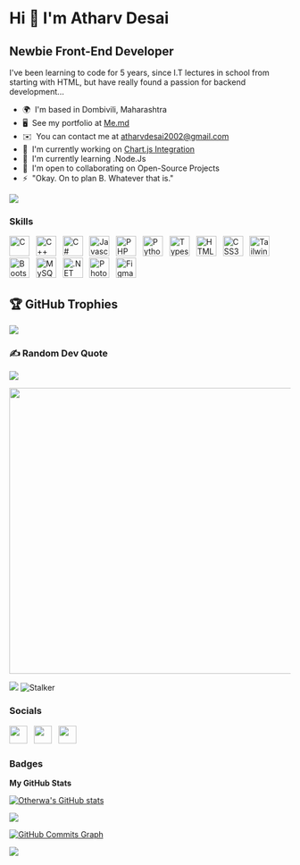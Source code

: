 Hi 👋 I'm Atharv Desai 
=============================

Newbie Front-End Developer
--------------------------

I've been learning to code for 5 years, since I.T lectures in school from starting with HTML, but have really found a passion for backend development...

* 🌍  I'm based in Dombivili, Maharashtra
* 🖥️  See my portfolio at [Me.md](http://otherwa.web.app)
* ✉️  You can contact me at [atharvdesai2002@gmail.com](mailto:atharvdesai2002@gmail.com)
* 🚀  I'm currently working on [Chart.js Integration](http://escapethesite.web.app)
* 🧠  I'm currently learning .Node.Js
* 🤝  I'm open to collaborating on Open-Source Projects
* ⚡  "Okay. On to plan B. Whatever that is."
<!-- <img src="https://www.fightersgeneration.com/nf2/char/dbfz/vegeta/vegeta-ultimate-stars-powerup.gif" width="100px"> -->

![](https://c.tenor.com/Z3DYCffBSt4AAAAd/super-saiyan3-goku.gifhttps://i0.wp.com/www.printmag.com/wp-content/uploads/2021/02/4cbe8d_f1ed2800a49649848102c68fc5a66e53mv2.gif?fit=476%2C280&ssl=1)

### Skills

<p align="left">
<a href="https://docs.microsoft.com/en-us/cpp/?view=msvc-170" target="_blank" rel="noreferrer"><img src="https://raw.githubusercontent.com/danielcranney/readme-generator/main/public/icons/skills/c-colored.svg" width="36" height="36" alt="C" /></a> &nbsp;
<a href="https://docs.microsoft.com/en-us/cpp/?view=msvc-170" target="_blank" rel="noreferrer"><img src="https://raw.githubusercontent.com/danielcranney/readme-generator/main/public/icons/skills/cplusplus-colored.svg" width="36" height="36" alt="C++" /></a> &nbsp;
<a href="https://docs.microsoft.com/en-us/dotnet/csharp/" target="_blank" rel="noreferrer"><img src="https://raw.githubusercontent.com/danielcranney/readme-generator/main/public/icons/skills/csharp-colored.svg" width="36" height="36" alt="C#" /></a> &nbsp;
<a href="https://developer.mozilla.org/en-US/docs/Web/JavaScript" target="_blank" rel="noreferrer"><img src="https://raw.githubusercontent.com/danielcranney/readme-generator/main/public/icons/skills/javascript-colored.svg" width="36" height="36" alt="Javascript" /></a> &nbsp;
<a href="https://www.php.net/" target="_blank" rel="noreferrer"><img src="https://raw.githubusercontent.com/danielcranney/readme-generator/main/public/icons/skills/php-colored.svg" width="36" height="36" alt="PHP" /></a> &nbsp;
<a href="https://www.python.org/" target="_blank" rel="noreferrer"><img src="https://raw.githubusercontent.com/danielcranney/readme-generator/main/public/icons/skills/python-colored.svg" width="36" height="36" alt="Python" /></a> &nbsp;
<a href="https://www.typescriptlang.org/" target="_blank" rel="noreferrer"><img src="https://raw.githubusercontent.com/danielcranney/readme-generator/main/public/icons/skills/typescript-colored.svg" width="36" height="36" alt="Typescript" /></a> &nbsp;
<a href="https://developer.mozilla.org/en-US/docs/Glossary/HTML5" target="_blank" rel="noreferrer"><img src="https://raw.githubusercontent.com/danielcranney/readme-generator/main/public/icons/skills/html5-colored.svg" width="36" height="36" alt="HTML5" /></a> &nbsp;
<a href="https://www.w3.org/TR/CSS/#css" target="_blank" rel="noreferrer"><img src="https://raw.githubusercontent.com/danielcranney/readme-generator/main/public/icons/skills/css3-colored.svg" width="36" height="36" alt="CSS3" /></a> &nbsp;
<a href="https://tailwindcss.com/" target="_blank" rel="noreferrer"><img src="https://raw.githubusercontent.com/danielcranney/readme-generator/main/public/icons/skills/tailwindcss-colored.svg" width="36" height="36" alt="TailwindCSS" /></a> &nbsp;
<a href="https://getbootstrap.com/" target="_blank" rel="noreferrer"><img src="https://raw.githubusercontent.com/danielcranney/readme-generator/main/public/icons/skills/bootstrap-colored.svg" width="36" height="36" alt="Bootstrap" /></a> &nbsp;
<a href="https://www.mysql.com/" target="_blank" rel="noreferrer"><img src="https://raw.githubusercontent.com/danielcranney/readme-generator/main/public/icons/skills/mysql-colored.svg" width="36" height="36" alt="MySQL" /></a> &nbsp;
<a href="https://dotnet.microsoft.com/en-us/" target="_blank" rel="noreferrer"><img src="https://raw.githubusercontent.com/danielcranney/readme-generator/main/public/icons/skills/dot-net-colored.svg" width="36" height="36" alt=".NET" /></a> &nbsp;
<a href="https://www.adobe.com/uk/products/photoshop.html" target="_blank" rel="noreferrer"><img src="https://raw.githubusercontent.com/danielcranney/readme-generator/main/public/icons/skills/photoshop-colored.svg" width="36" height="36" alt="Photoshop" /></a> &nbsp;
<a href="https://www.figma.com/" target="_blank" rel="noreferrer"><img src="https://raw.githubusercontent.com/danielcranney/readme-generator/main/public/icons/skills/figma-colored.svg" width="36" height="36" alt="Figma" /></a> &nbsp;
</p>

## 🏆 GitHub Trophies
![](https://github-profile-trophy.vercel.app/?username=Otherwa&theme=radical&no-frame=false&no-bg=true&margin-w=4)

### ✍️ Random Dev Quote
![](https://quotes-github-readme.vercel.app/api?type=horizontal&theme=radical)

<img src="https://random-memer.herokuapp.com/" width="512px"/>


<a href="https://www.github.com/Otherwa" target="_blank" rel="noreferrer"><img
src="https://img.shields.io/github/followers/Otherwa?logo=github&style=for-the-badge&color=14b8a6&labelColor=1c1917" /></a>
![Stalker](https://visitor-badge.laobi.icu/badge?page_id=Otherwa)


### Socials

<p align="left"> <a href="https://discord.com/users/Otherwa#3268" target="_blank" rel="noreferrer"><img src="https://raw.githubusercontent.com/danielcranney/readme-generator/main/public/icons/socials/discord.svg" width="32" height="32" /></a> &nbsp; <a href="https://www.github.com/Otherwa" target="_blank" rel="noreferrer"><img src="https://raw.githubusercontent.com/danielcranney/readme-generator/main/public/icons/socials/github.svg" width="32" height="32" /></a>  &nbsp; <a href="https://www.stackoverflow.com/users/16597569/atharv-desai" target="_blank" rel="noreferrer"><img src="https://raw.githubusercontent.com/danielcranney/readme-generator/main/public/icons/socials/stackoverflow.svg" width="32" height="32" /></a></p>

### Badges

<b>My GitHub Stats</b>



<a href="http://www.github.com/Otherwa"><img src="https://github-readme-stats.vercel.app/api?username=Otherwa&show_icons=true&hide=&count_private=true&title_color=6366f1&text_color=10b981&icon_color=14b8a6&bg_color=1c1917&hide_border=true&show_icons=true" alt="Otherwa's GitHub stats" /></a>

<a href="http://www.github.com/Otherwa"><img src="https://github-readme-streak-stats.herokuapp.com/?user=Otherwa&stroke=10b981&background=1c1917&ring=6366f1&fire=6366f1&currStreakNum=10b981&currStreakLabel=6366f1&sideNums=10b981&sideLabels=10b981&dates=10b981&hide_border=true" /></a>

<a href="http://www.github.com/Otherwa"><img src="https://activity-graph.herokuapp.com/graph?username=Otherwa&bg_color=1c1917&color=10b981&line=14b8a6&point=10b981&area_color=1c1917&area=true&hide_border=true&custom_title=GitHub%20Commits%20Graph" alt="GitHub Commits Graph" /></a>

![](https://github-readme-stats.vercel.app/api/top-langs/?username=Otherwa&theme=dark&hide_border=false&include_all_commits=true&count_private=true&layout=compact)



